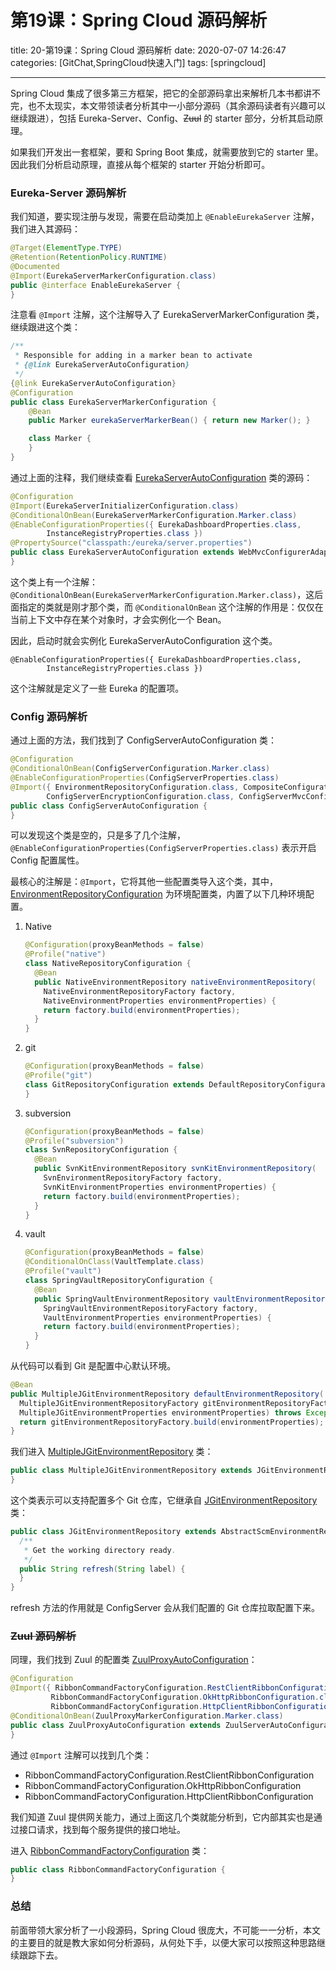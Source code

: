 # 第19课：Spring Cloud 源码解析

title: 20-第19课：Spring Cloud 源码解析
date: 2020-07-07 14:26:47
categories: [GitChat,SpringCloud快速入门]
tags: [springcloud]

---

Spring Cloud 集成了很多第三方框架，把它的全部源码拿出来解析几本书都讲不完，也不太现实，本文带领读者分析其中一小部分源码（其余源码读者有兴趣可以继续跟进），包括 Eureka-Server、Config、~~Zuul~~ 的 starter 部分，分析其启动原理。

如果我们开发出一套框架，要和 Spring Boot 集成，就需要放到它的 starter 里。因此我们分析启动原理，直接从每个框架的 starter 开始分析即可。

### Eureka-Server 源码解析

我们知道，要实现注册与发现，需要在启动类加上 `@EnableEurekaServer` 注解，我们进入其源码：

```java
@Target(ElementType.TYPE)
@Retention(RetentionPolicy.RUNTIME)
@Documented
@Import(EurekaServerMarkerConfiguration.class)
public @interface EnableEurekaServer {
}
```

注意看 `@Import` 注解，这个注解导入了 EurekaServerMarkerConfiguration 类，继续跟进这个类：

```java
/**
 * Responsible for adding in a marker bean to activate
 * {@link EurekaServerAutoConfiguration}
 */
{@link EurekaServerAutoConfiguration}
@Configuration
public class EurekaServerMarkerConfiguration {
    @Bean
    public Marker eurekaServerMarkerBean() { return new Marker(); }

    class Marker {
    }
}
```

通过上面的注释，我们继续查看 [EurekaServerAutoConfiguration](https://github.com/spring-cloud/spring-cloud-netflix/blob/master/spring-cloud-netflix-eureka-server/src/main/java/org/springframework/cloud/netflix/eureka/server/EurekaServerAutoConfiguration.java) 类的源码：

```java
@Configuration
@Import(EurekaServerInitializerConfiguration.class)
@ConditionalOnBean(EurekaServerMarkerConfiguration.Marker.class)
@EnableConfigurationProperties({ EurekaDashboardProperties.class,
		InstanceRegistryProperties.class })
@PropertySource("classpath:/eureka/server.properties")
public class EurekaServerAutoConfiguration extends WebMvcConfigurerAdapter {
}
```

这个类上有一个注解：`@ConditionalOnBean(EurekaServerMarkerConfiguration.Marker.class)`，这后面指定的类就是刚才那个类，而 `@ConditionalOnBean` 这个注解的作用是：仅仅在当前上下文中存在某个对象时，才会实例化一个 Bean。

因此，启动时就会实例化 EurekaServerAutoConfiguration 这个类。

```
@EnableConfigurationProperties({ EurekaDashboardProperties.class,
        InstanceRegistryProperties.class })
```

这个注解就是定义了一些 Eureka 的配置项。

### Config 源码解析

通过上面的方法，我们找到了 ConfigServerAutoConfiguration 类：

```java
@Configuration
@ConditionalOnBean(ConfigServerConfiguration.Marker.class)
@EnableConfigurationProperties(ConfigServerProperties.class)
@Import({ EnvironmentRepositoryConfiguration.class, CompositeConfiguration.class, ResourceRepositoryConfiguration.class,
        ConfigServerEncryptionConfiguration.class, ConfigServerMvcConfiguration.class, TransportConfiguration.class })
public class ConfigServerAutoConfiguration {
}
```

可以发现这个类是空的，只是多了几个注解， `@EnableConfigurationProperties(ConfigServerProperties.class)` 表示开启 Config 配置属性。

最核心的注解是：`@Import`，它将其他一些配置类导入这个类，其中， [EnvironmentRepositoryConfiguration](https://github.com/spring-cloud/spring-cloud-config/blob/master/spring-cloud-config-server/src/main/java/org/springframework/cloud/config/server/config/EnvironmentRepositoryConfiguration.java) 为环境配置类，内置了以下几种环境配置。

1. Native

   ```java
   @Configuration(proxyBeanMethods = false)
   @Profile("native")
   class NativeRepositoryConfiguration {
     @Bean
     public NativeEnvironmentRepository nativeEnvironmentRepository(
       NativeEnvironmentRepositoryFactory factory,
       NativeEnvironmentProperties environmentProperties) {
       return factory.build(environmentProperties);
     }
   }
   ```

2. git

   ```java
   @Configuration(proxyBeanMethods = false)
   @Profile("git")
   class GitRepositoryConfiguration extends DefaultRepositoryConfiguration {
   }
   ```

3. subversion

   ```java
   @Configuration(proxyBeanMethods = false)
   @Profile("subversion")
   class SvnRepositoryConfiguration {
     @Bean
     public SvnKitEnvironmentRepository svnKitEnvironmentRepository(
       SvnEnvironmentRepositoryFactory factory,
       SvnKitEnvironmentProperties environmentProperties) {
       return factory.build(environmentProperties);
     }
   }
   ```

4. vault

   ```java
   @Configuration(proxyBeanMethods = false)
   @ConditionalOnClass(VaultTemplate.class)
   @Profile("vault")
   class SpringVaultRepositoryConfiguration {
     @Bean
     public SpringVaultEnvironmentRepository vaultEnvironmentRepository(
       SpringVaultEnvironmentRepositoryFactory factory,
       VaultEnvironmentProperties environmentProperties) {
       return factory.build(environmentProperties);
     }
   }
   ```

从代码可以看到 Git 是配置中心默认环境。

```java
@Bean
public MultipleJGitEnvironmentRepository defaultEnvironmentRepository(
  MultipleJGitEnvironmentRepositoryFactory gitEnvironmentRepositoryFactory,
  MultipleJGitEnvironmentProperties environmentProperties) throws Exception {
  return gitEnvironmentRepositoryFactory.build(environmentProperties);
}
```

我们进入 [MultipleJGitEnvironmentRepository](https://github.com/spring-cloud/spring-cloud-config/blob/master/spring-cloud-config-server/src/main/java/org/springframework/cloud/config/server/environment/MultipleJGitEnvironmentRepository.java) 类：

```java
public class MultipleJGitEnvironmentRepository extends JGitEnvironmentRepository {
}
```

这个类表示可以支持配置多个 Git 仓库，它继承自 [JGitEnvironmentRepository](https://github.com/spring-cloud/spring-cloud-config/blob/master/spring-cloud-config-server/src/main/java/org/springframework/cloud/config/server/environment/JGitEnvironmentRepository.java) 类：

```java
public class JGitEnvironmentRepository extends AbstractScmEnvironmentRepository implements EnvironmentRepository, SearchPathLocator, InitializingBean {
  /**
   * Get the working directory ready.
   */
  public String refresh(String label) {
  }
}
```

refresh 方法的作用就是 ConfigServer 会从我们配置的 Git 仓库拉取配置下来。

### ~~Zuul 源码解析~~

同理，我们找到 Zuul 的配置类 [ZuulProxyAutoConfiguration](https://github.com/spring-cloud/spring-cloud-netflix/blob/2.2.x/spring-cloud-netflix-zuul/src/main/java/org/springframework/cloud/netflix/zuul/ZuulProxyAutoConfiguration.java)：

```java
@Configuration
@Import({ RibbonCommandFactoryConfiguration.RestClientRibbonConfiguration.class,
         RibbonCommandFactoryConfiguration.OkHttpRibbonConfiguration.class,
         RibbonCommandFactoryConfiguration.HttpClientRibbonConfiguration.class })
@ConditionalOnBean(ZuulProxyMarkerConfiguration.Marker.class)
public class ZuulProxyAutoConfiguration extends ZuulServerAutoConfiguration {
}
```

通过 `@Import` 注解可以找到几个类：

- RibbonCommandFactoryConfiguration.RestClientRibbonConfiguration
- RibbonCommandFactoryConfiguration.OkHttpRibbonConfiguration
- RibbonCommandFactoryConfiguration.HttpClientRibbonConfiguration

我们知道 Zuul 提供网关能力，通过上面这几个类就能分析到，它内部其实也是通过接口请求，找到每个服务提供的接口地址。

进入 [RibbonCommandFactoryConfiguration](https://github.com/spring-cloud/spring-cloud-netflix/blob/2.2.x/spring-cloud-netflix-zuul/src/main/java/org/springframework/cloud/netflix/zuul/RibbonCommandFactoryConfiguration.java) 类：

```java
public class RibbonCommandFactoryConfiguration {
}
```

### 总结

前面带领大家分析了一小段源码，Spring Cloud 很庞大，不可能一一分析，本文的主要目的就是教大家如何分析源码，从何处下手，以便大家可以按照这种思路继续跟踪下去。